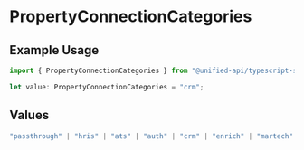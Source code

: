 # PropertyConnectionCategories

## Example Usage

```typescript
import { PropertyConnectionCategories } from "@unified-api/typescript-sdk/sdk/models/shared";

let value: PropertyConnectionCategories = "crm";
```

## Values

```typescript
"passthrough" | "hris" | "ats" | "auth" | "crm" | "enrich" | "martech" | "ticketing" | "uc" | "accounting" | "storage" | "commerce" | "payment" | "genai" | "messaging" | "kms" | "task" | "scim" | "lms" | "repo" | "metadata"
```